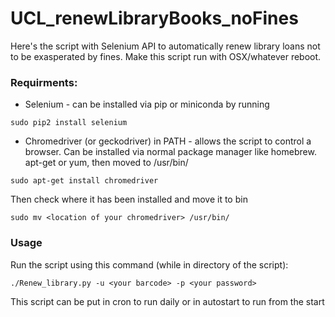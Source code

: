 # UCL_renewLibraryBooks_noFines
Here's the script with Selenium API to automatically renew library loans not to be exasperated by fines. Make this script run with OSX/whatever reboot.

### Requirments:
* Selenium - can be installed via pip or miniconda by running
```
sudo pip2 install selenium
```
* Chromedriver (or geckodriver) in PATH - allows the script to control a browser. Can be installed via normal package manager like homebrew. apt-get or yum, then moved to /usr/bin/
```
sudo apt-get install chromedriver
```
Then check where it has been installed and move it to bin
```
sudo mv <location of your chromedriver> /usr/bin/
```
### Usage
Run the script using this command (while in directory of the script):
```
./Renew_library.py -u <your barcode> -p <your password>
```
This script can be put in cron to run daily or in autostart to run from the start
